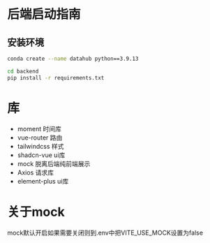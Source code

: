 # 后端启动指南

## 安装环境
```bash
conda create --name datahub python==3.9.13
```

```bash
cd backend
pip install -r requirements.txt
```

# 库
- moment 时间库
- vue-router 路由
- tailwindcss 样式
- shadcn-vue ui库
- mock 脱离后端纯前端展示
- Axios 请求库
- element-plus ui库

# 关于mock
mock默认开启如果需要关闭则到.env中把VITE_USE_MOCK设置为false